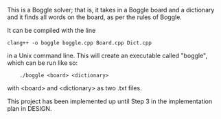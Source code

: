 This is a Boggle solver; that is, it takes in a Boggle board and a dictionary
and it finds all words on the board, as per the rules of Boggle.

It can be compiled with the line 

	clang++ -o boggle boggle.cpp Board.cpp Dict.cpp

 in a Unix command line. This will create an executable
called "boggle", which can be run like so:

        ./boggle <board> <dictionary>
        
with \<board\> and \<dictionary\> as two .txt files.

This project has been implemented up until Step 3 in the implementation plan in
DESIGN.
